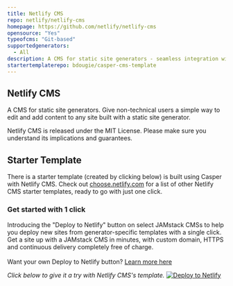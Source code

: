 ```yaml
---
title: Netlify CMS
repo: netlify/netlify-cms
homepage: https://github.com/netlify/netlify-cms
opensource: "Yes"
typeofcms: "Git-based"
supportedgenerators:
  - All
description: A CMS for static site generators - seamless integration with Netlify.
startertemplaterepo: bdougie/casper-cms-template
---
```

## Netlify CMS

A CMS for static site generators. Give non-technical users a simple way to edit and add content to any site built with a static site generator.

Netlify CMS is released under the MIT License. Please make sure you understand its implications and guarantees.

## Starter Template

There is a starter template (created by clicking below) is built using Casper with Netlify CMS. Check out [choose.netlify.com](http://choose.netlify.com/) for a list of other Netlify CMS starter templates, ready to go with just one click.

<div class="promo">
  <div class="deploy-to-netlify">
    <h3>Get started with 1 click</h3>
    <p>Introducing the "Deploy to Netlify" button on select JAMstack CMSs to help you deploy new sites from generator-specific templates with a single click. Get a site up with a JAMstack CMS in minutes, with custom domain, HTTPS and continuous delivery completely free of charge.<br><br>
    Want your own Deploy to Netlify button? <a href="https://www.netlify.com/docs/deploy_button/">Learn more here</a></p>
      <em>Click below to give it a try with Netlify CMS's template.</em>
      <a class="deploy-btn-interior inline" href="https://app.netlify.com/start/deploy?repository=https://github.com/bdougie/casper-cms-template" alt="Deploy to Netlify" title="Deploy to Netlify">
        <img src="https://www.netlify.com/img/deploy/button.svg" title="Deploy to Netlify">
      </a>
    </p>
  </div>
</div>
